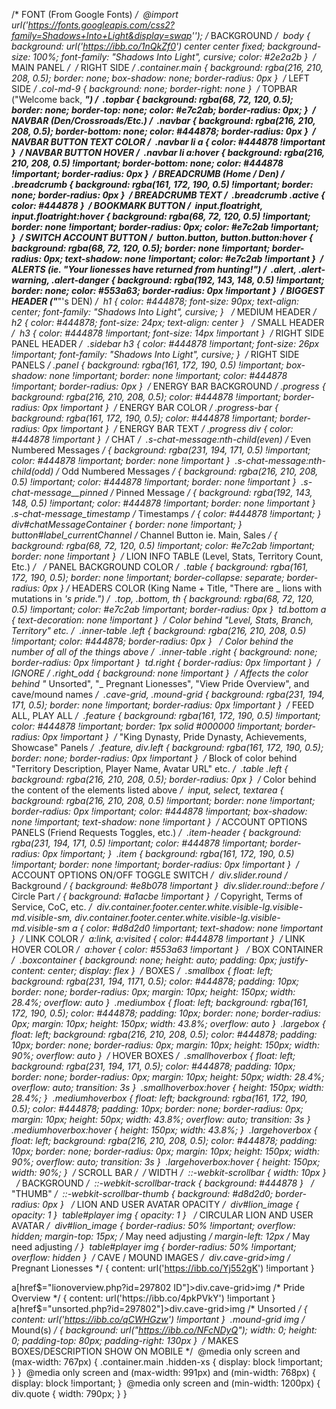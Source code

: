 /* FONT (From Google Fonts) */
﻿
@import url('https://fonts.googleapis.com/css2?family=Shadows+Into+Light&display=swap'');
﻿
/* BACKGROUND */
﻿
body {
	background: url('https://ibb.co/1nQkZf0') center center fixed;
	background-size: 100%;
	font-family: "Shadows Into Light", cursive;
	color: #2e2a2b
}
﻿
/* MAIN PANEL */
﻿
/* RIGHT SIDE */
.container.main {
	background: rgba(216, 210, 208, 0.5);
	border: none;
	box-shadow: none;
	border-radius: 0px
}
﻿
/* LEFT SIDE */
.col-md-9 {
	background: none;
        border-right: none
}
﻿
/* TOPBAR ("Welcome back, ___") */
﻿
.topbar {
	background: rgba(68, 72, 120, 0.5);
	border: none;
	border-top: none;
	color: #e7c2ab;
	border-radius: 0px;
}
﻿
/* NAVBAR (Den/Crossroads/Etc.) */
﻿
.navbar {
	background: rgba(216, 210, 208, 0.5);
	border-bottom: none;
	color: #444878;
	border-radius: 0px
}
﻿
/* NAVBAR BUTTON TEXT COLOR */
﻿
.navbar li a {
	color: #444878 !important
}
﻿
/* NAVBAR BUTTON HOVER */
﻿
.navbar li a:hover {
	background: rgba(216, 210, 208, 0.5) !important;
	border-bottom: none;
	color: #444878 !important;
	border-radius: 0px
}
﻿
/* BREADCRUMB (Home / Den) */
﻿
.breadcrumb {
	background: rgba(161, 172, 190, 0.5) !important;
        border: none;
	border-radius: 0px
}
﻿
/* BREADCRUMB TEXT */
﻿
.breadcrumb .active {
	color: #444878
}
﻿
/* BOOKMARK BUTTON */
﻿
input.floatright, input.floatright:hover {
	background: rgba(68, 72, 120, 0.5) !important;
        border: none !important;
	border-radius: 0px;
	color: #e7c2ab !important;    
}
﻿
/* SWITCH ACCOUNT BUTTON */
﻿
button.button, button.button:hover {
	background: rgba(68, 72, 120, 0.5);
        border: none !important;
	border-radius: 0px;
        text-shadow: none !important;
	color: #e7c2ab !important
}
﻿
/* ALERTS (ie. "Your lionesses have returned from hunting!") */
﻿
.alert,
.alert-warning,
.alert-danger {
	background: rgba(192, 143, 148, 0.5) !important;
	border: none;
	color: #553a63;
	border-radius: 0px !important
}
﻿
/* BIGGEST HEADER ("___"'s DEN) */
﻿
h1 {
	color: #444878;
	font-size: 90px;
	text-align: center;
        font-family: "Shadows Into Light", cursive;
}
﻿
﻿
/* MEDIUM HEADER */
﻿
h2 {
	color: #444878;
	font-size: 24px;
	text-align: center
}
﻿
﻿
/* SMALL HEADER */
﻿
h3 {
	color: #444878 !important;
	font-size: 14px !important
}
﻿
/* RIGHT SIDE PANEL HEADER */
﻿
.sidebar h3 {
	color: #444878 !important;
        font-size: 26px !important;
        font-family: "Shadows Into Light", cursive;
}
﻿
/* RIGHT SIDE PANELS */
.panel {
	background: rgba(161, 172, 190, 0.5) !important;
	box-shadow: none !important;
	border: none !important;
	color: #444878 !important;
	border-radius: 0px
}
﻿
/* ENERGY BAR BACKGROUND */
.progress {
	background: rgba(216, 210, 208, 0.5);
	color: #444878 !important;
	border-radius: 0px !important
}
﻿
/* ENERGY BAR COLOR */
.progress-bar {
	background: rgba(161, 172, 190, 0.5);
	color: #444878 !important;
	border-radius: 0px !important
}
﻿
/* ENERGY BAR TEXT */
.progress div {
	color: #444878 !important
}
﻿
/* CHAT */
﻿
.s-chat-message:nth-child(even) /* Even Numbered Messages */ {
	background: rgba(231, 194, 171, 0.5) !important;
        color: #444878 !important;
	border: none !important
}
﻿
.s-chat-message:nth-child(odd) /* Odd Numbered Messages */ {
	background: rgba(216, 210, 208, 0.5) !important;
        color: #444878 !important;
	border: none !important
}
﻿
.s-chat-message__pinned /* Pinned Message */ {
	background: rgba(192, 143, 148, 0.5) !important;
        color: #444878 !important;
	border: none !important
}
﻿
.s-chat-message_timestamp /* Timestamps */ {
	color: #444878 !important;
}
﻿
div#chatMessageContainer {
	border: none !important;
}
﻿
button#label_currentChannel /* Channel Button ie. Main, Sales */ {
	background: rgba(68, 72, 120, 0.5) !important;
        color: #e7c2ab !important;
	border: none !important
}
﻿
/* LION INFO TABLE (Level, Stats, Territory Count, Etc.) */
﻿
﻿
/* PANEL BACKGROUND COLOR */
﻿
.table {
	background: rgba(161, 172, 190, 0.5);
	border: none !important;
	border-collapse: separate;
	border-radius: 0px
}
﻿
﻿
/* HEADERS COLOR (King Name + Title, "There are _ lions with mutations in _'s pride.") */
﻿
.top,
.bottom,
th {
	background: rgba(68, 72, 120, 0.5) !important;
	color: #e7c2ab !important;
	border-radius: 0px
}
﻿
td.bottom a {
        text-decoration: none !important
}
﻿
/* Color behind "Level, Stats, Branch, Territory" etc. */
﻿
.inner-table .left {
	background: rgba(216, 210, 208, 0.5) !important;
        color: #444878;
	border-radius: 0px
}
﻿
﻿
/* Color behind the number of all of the things above */
﻿
.inner-table .right {
	background: none;
	border-radius: 0px !important
}
﻿
td.right {
	border-radius: 0px !important
}
﻿
/* IGNORE */
.right_odd {
	background: none !important
}
﻿
/* Affects the color behind "_ Unsorted", "_ Pregnant Lionesses", "View Pride Overview", and cave/mound names */
﻿
.cave-grid,
.mound-grid {
	background: rgba(231, 194, 171, 0.5);
	border: none !important;
	border-radius: 0px !important
}
﻿
/* FEED ALL, PLAY ALL */
﻿
.feature {
	background: rgba(161, 172, 190, 0.5) !important;
	color: #444878 !important;
	border: 1px solid #000000 !important;
	border-radius: 0px !important
}
﻿
/* "King Dynasty, Pride Dynasty, Achievements, Showcase" Panels */
﻿
.feature,
div.left {
	background: rgba(161, 172, 190, 0.5);
	border: none;
	border-radius: 0px !important
}
﻿
/* Block of color behind "Territory Description, Player Name, Avatar URL" etc. */
﻿
.table .left {
	background: rgba(216, 210, 208, 0.5);
        border-radius: 0px
}
﻿
/* Color behind the content of the elements listed above */
﻿
input,
select,
textarea {
	background: rgba(216, 210, 208, 0.5) !important;
	border: none !important;
	border-radius: 0px !important;
	color: #444878 !important;
	box-shadow: none !important;
	text-shadow: none !important
}
﻿
/* ACCOUNT OPTIONS PANELS  (Friend Requests Toggles, etc.) */
﻿
.item-header {
	background: rgba(231, 194, 171, 0.5) !important;
	color: #444878  !important;
	border-radius: 0px !important;
}
﻿
.item {
	background: rgba(161, 172, 190, 0.5) !important;
	border: none !important;
	border-radius: 0px !important
}
﻿
/* ACCOUNT OPTIONS ON/OFF TOGGLE SWITCH */
﻿
div.slider.round /* Background */ {
	background: #e8b078 !important
}
﻿
div.slider.round::before /* Circle Part */ {
	background: #a1acbe !important
}
﻿
/* Copyright, Terms of Service, CoC, etc. */
﻿
div.container.footer.center.white.visible-lg.visible-md.visible-sm, div.container.footer.center.white.visible-lg.visible-md.visible-sm a {
        color: #d8d2d0 !important;
        text-shadow: none !important
}
﻿
/* LINK COLOR */
﻿
a:link,
a:visited {
	color: #444878 !important
}
﻿
/* LINK HOVER COLOR */
﻿
a:hover {
	color: #553a63 !important
}
﻿
﻿
/* BOX CONTAINER */
﻿
.boxcontainer {
	background: none;
	height: auto;
	padding: 0px;
	justify-content: center;
	display: flex
}
﻿
/* BOXES */
﻿
.smallbox {
	float: left;
	background: rgba(231, 194, 1171, 0.5);
	color: #444878;
	padding: 10px;
	border: none;
	border-radius: 0px;
	margin: 10px;
	height: 150px;
	width: 28.4%;
	overflow: auto
}
﻿
.mediumbox {
	float: left;
	background: rgba(161, 172, 190, 0.5);
	color: #444878;
	padding: 10px;
	border: none;
	border-radius: 0px;
	margin: 10px;
	height: 150px;
	width: 43.8%;
	overflow: auto
}
﻿
.largebox {
	float: left;
	background: rgba(216, 210, 208, 0.5);
	color: #444878;
	padding: 10px;
	border: none;
	border-radius: 0px;
	margin: 10px;
	height: 150px;
	width: 90%;
	overflow: auto
}
﻿
/* HOVER BOXES */
﻿
.smallhoverbox {
	float: left;
	background: rgba(231, 194, 171, 0.5);
	color: #444878;
	padding: 10px;
	border: none;
	border-radius: 0px;
	margin: 10px;
	height: 50px;
	width: 28.4%;
	overflow: auto;
        transition: 3s
}
﻿
.smallhoverbox:hover {
	height: 150px;
	width: 28.4%;
}
﻿
.mediumhoverbox {
	float: left;
	background: rgba(161, 172, 190, 0.5);
	color: #444878;
	padding: 10px;
	border: none;
	border-radius: 0px;
	margin: 10px;
	height: 50px;
	width: 43.8%;
	overflow: auto;
        transition: 3s
}
﻿
.mediumhoverbox:hover {
	height: 150px;
	width: 43.8%;
}
﻿
.largehoverbox {
	float: left;
	background: rgba(216, 210, 208, 0.5);
	color: #444878;
	padding: 10px;
	border: none;
	border-radius: 0px;
	margin: 10px;
	height: 150px;
	width: 90%;
	overflow: auto;
        transition: 3s
}
﻿
.largehoverbox:hover {
	height: 150px;
	width: 90%;
}
﻿
/* SCROLL BAR */
﻿
/* WIDTH */
﻿
::-webkit-scrollbar {
	width: 10px
}
﻿
﻿
/* BACKGROUND */
﻿
::-webkit-scrollbar-track {
	background: #444878
}
﻿
﻿
/* "THUMB" */
﻿
::-webkit-scrollbar-thumb {
	background: #d8d2d0;
	border-radius: 0px
}
﻿
﻿
/* LION AND USER AVATAR OPACITY */
﻿
div#lion_image {
	opacity: 1
}
﻿
table#player img {
	opacity: 1
}
﻿
﻿
/* CIRCULAR LION AND USER AVATAR */
﻿
div#lion_image {
	border-radius: 50% !important;
	overflow: hidden;
	margin-top: 15px; /* May need adjusting */
	margin-left: 12px /* May need adjusting */
}
﻿
table#player img {
	border-radius: 50% !important;
	overflow: hidden
}
﻿
/* CAVE / MOUND IMAGES */
﻿
div.cave-grid>img /* Pregnant Lionesses */ {
	content: url('https://ibb.co/Yj552gK') !important
}

a[href$="lionoverview.php?id=297802 ID"]>div.cave-grid>img /* Pride Overview */ {
	content: url('https://ibb.co/4pkPVkY') !important
}
﻿
a[href$="unsorted.php?id=297802"]>div.cave-grid>img /* Unsorted */ {
	content: url('https://ibb.co/qCWHGzw') !important
}
﻿
.mound-grid img /* Mound(s) */ {
	background: url("https://ibb.co/NFcNDyQ");
	width: 0;
	height: 0;
	padding-top: 80px;
	padding-right: 130px
}
﻿
/* MAKES BOXES/DESCRIPTION SHOW ON MOBILE */
﻿
@media only screen and (max-width: 767px) {
        .container.main .hidden-xs {
            display: block !important;
        }
}
﻿
@media only screen and (max-width: 991px) and (min-width: 768px) {
	display: block !important;
}
﻿
@media only screen and (min-width: 1200px) {
		div.quote {
			width: 790px;
		}
	}

